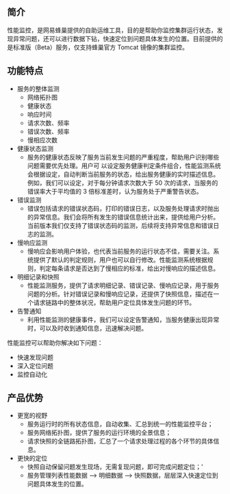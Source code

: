## 简介

性能监控，是网易蜂巢提供的自助运维工具，目的是帮助你监控集群运行状态，发现异常问题，还可以进行数据下钻，快速定位到问题具体发生的位置。目前提供的是标准版（Beta）服务，仅支持蜂巢官方 Tomcat 镜像的集群监控。

## 功能特点

* 服务的整体监测
    * 网络拓扑图
    * 健康状态
    * 响应时间
    * 请求次数、频率
    * 错误次数、频率
    * 慢相应次数
* 健康状态监测
    * 服务的健康状态反映了服务当前发生问题的严重程度，帮助用户识别哪些问题需要优先处理。用户可 以设定服务健康判定条件组合，性能监测系统会根据设定，自动判断当前服务的状态，给出服务健康的实时描述信息。例如，我们可以设定，对于每分钟请求次数大于 50 次的请求，当服务的错误率大于平均值的 3 倍标准差时，认为服务处于严重警告状态。
* 错误监测
    * 错误包括请求的错误状态码，打印的错误日志，以及服务处理请求时抛出的异常信息。我们会将所有发生的错误信息统计出来，提供给用户分析。当前版本我们仅支持了错误状态码的监测，后续将支持异常信息和错误日志的监测。
* 慢响应监测
    * 慢响应会影响用户体验，也代表当前服务的运行状态不佳，需要关注。系统提供了默认的判定规则，用户也可以自行修改。性能监测系统根据规则，判定每条请求是否达到了慢相应的标准，给出对慢响应的描述信息。
*  明细记录和快照
    * 性能监测服务，提供了请求明细记录、错误记录、慢响应记录，用于服务问题的分析。针对错误记录和慢响应记录，还提供了快照信息，描述在一个请求链路中的整体状况，帮助用户定位具体发生问题的环节。
*  告警通知
    * 利用性能监测的健康事件，我们可以设定告警通知，当服务健康出现异常时，可以及时收到通知信息，迅速解决问题。

性能监控可以帮助你解决如下问题：

*  快速发现问题
*   深入定位问题
*  监控自动化

## 产品优势

*  更宽的视野
	*   服务运行时的所有状态信息，自动收集、汇总到统一的性能监控平台；
    *   服务网络拓扑图，提供了服务的运行环境的全景信息；
    *   请求快照的全链路拓扑图，汇总了一个请求处理过程的各个环节的具体信息。
*   更快的定位
    *   快照自动保留问题发生现场，无需复现问题，即可完成问题定位；'
    *   服务管理列表性能数据 —> 明细数据 —> 快照数据，层层深入快速定位到问题具体发生的位置。
